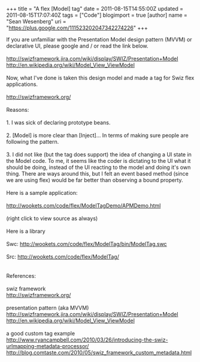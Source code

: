 +++
title = "A flex [Model] tag"
date = 2011-08-15T14:55:00Z
updated = 2011-08-15T17:07:40Z
tags = ["Code"]
blogimport = true 
[author]
	name = "Sean Wesenberg"
	uri = "https://plus.google.com/111523202047342274226"
+++

If you are unfamiliar with the Presentation Model design pattern (MVVM) or declarative UI, please google and / or read the link below.<br /><br /><a href="http://swizframework.jira.com/wiki/display/SWIZ/Presentation+Model">http://swizframework.jira.com/wiki/display/SWIZ/Presentation+Model</a><br /><a href="http://en.wikipedia.org/wiki/Model_View_ViewModel">http://en.wikipedia.org/wiki/Model_View_ViewModel</a><br /><br />Now, what I've done is taken this design model and made a tag for Swiz flex applications.<br /><br /><a href="http://swizframework.org/">http://swizframework.org/</a><br /><br />Reasons:<br /><br />1. I was sick of declaring prototype beans.<br /><br />2. [Model] is more clear than [Inject]... In terms of making sure people are following the pattern.<br /><br />3. I did not like (but the tag does support) the idea of changing a UI state in the Model code. To me, it seems like the coder is dictating to the UI what it should be doing, instead of the UI reacting to the model and doing it's own thing. There are ways around this, but I felt an event based method (since we are using flex) would be far better than observing a bound property.<br /><br />Here is a sample application:<br /><br /><a href="http://wookets.com/code/flex/ModelTagDemo/APMDemo.html">http://wookets.com/code/flex/ModelTagDemo/APMDemo.html</a><br /><br />(right click to view source as always)<br /><br />Here is a library<br /><br />Swc:&nbsp;<a href="http://wookets.com/code/flex/ModelTag/bin/ModelTag.swc">http://wookets.com/code/flex/ModelTag/bin/ModelTag.swc</a><br /><br />Src:&nbsp;<a href="http://wookets.com/code/flex/ModelTag/">http://wookets.com/code/flex/ModelTag/</a><br /><br /><br />References:<br /><br />swiz framework<br />http://swizframework.org/<br /><br />presentation pattern (aka MVVM)<br />http://swizframework.jira.com/wiki/display/SWIZ/Presentation+Model<br />http://en.wikipedia.org/wiki/Model_View_ViewModel<br /><br />a good custom tag example<br />http://www.ryancampbell.com/2010/03/26/introducing-the-swiz-urlmapping-metadata-processor/<br />http://blog.comtaste.com/2010/05/swiz_framework_custom_metadata.html<br /><br />
